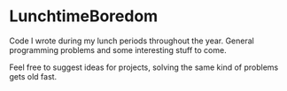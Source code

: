 # LunchtimeBoredom
Code I wrote during my lunch periods throughout the year. General programming problems and some interesting stuff to come.

Feel free to suggest ideas for projects, solving the same kind of problems gets old fast.
